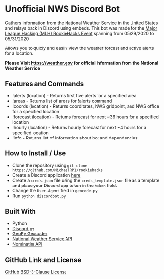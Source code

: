# Unofficial NWS Discord Bot
Gathers information from the National Weather Service in the United States and relays back in Discord using embeds.
This bot was made for the [Major League Hacking (MLH) RookieHacks Event](https://organize.mlh.io/participants/events/3468-rookiehacks) spanning from 05/29/2020 to 05/31/2020

Allows you to quicly and easily view the weather forcast and active alerts for a location. 

**Please Visit https://weather.gov for official information from the National Weather Service**

## Features and Commands
- !alerts (location) - Returns first five alerts for a specified area
- !areas - Returns list of areas for !alerts command
- !coords (location) - Returns coorditates, NWS gridpoint, and NWS office for a specified location
- !forecast (location) - Returns forecast for next ~36 hours for a specified location
- !hourly (location) - Returns hourly forecast for next ~4 hours for a specified location
- !info - Returns list of information about bot and dependencies

## How to Install / Use
- Clone the repository using ``git clone https://github.com/MichaelRP1/rookiehacks``
- Create a Discord application [here](https://discord.com/developers/applications)
- Create a ``creds.json`` file using the ``creds_template.json`` file as a template and place your Discord app token in the ``token`` field.
- Change the ``User-Agent`` field in ``geocode.py``
- Run ``python discordbot.py``

## Built With
- Python
- [Discord.py](https://github.com/Rapptz/discord.py)
- [GeoPy Geocoder](https://github.com/DenisCarriere/geocoder)
- [National Weather Service API](https://api.weather.gov/)
- [Nominatim API](https://nominatim.org/)

## GitHub Link and License
[GitHub](https://github.com/MichaelRP1/rookiehacks)
[BSD-3-Clause License](https://github.com/MichaelRP1/rookiehacks/LICENSE)
